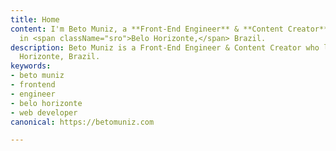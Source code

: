```yaml
---
title: Home
content: I'm Beto Muniz, a **Front-End Engineer** & **Content Creator** who lives
  in <span className="sro">Belo Horizonte,</span> Brazil.
description: Beto Muniz is a Front-End Engineer & Content Creator who lives in Belo
  Horizonte, Brazil.
keywords:
- beto muniz
- frontend
- engineer
- belo horizonte
- web developer
canonical: https://betomuniz.com

---
```

